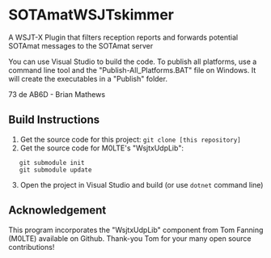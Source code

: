 # SOTAmatWSJTskimmer

A WSJT-X Plugin that filters reception reports and forwards potential SOTAmat messages to the SOTAmat server

You can use Visual Studio to build the code.
To publish all platforms, use a command line tool and the "Publish-All_Platforms.BAT" file on Windows. It will create the executables in a "Publish" folder.

73 de AB6D - Brian Mathews

## Build Instructions

1. Get the source code for this project: `git clone [this repository]`
2. Get the source code for M0LTE's "WsjtxUdpLib":

```
   git submodule init
   git submodule update
```

3. Open the project in Visual Studio and build (or use `dotnet` command line)

## Acknowledgement

This program incorporates the "WsjtxUdpLib" component from Tom Fanning (M0LTE) available on Github. Thank-you Tom for your many open source contributions!
